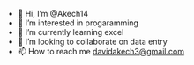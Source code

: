 - 👋 Hi, I’m @Akech14
- 👀 I’m interested in progaramming
- 🌱 I’m currently learning excel
- 💞️ I’m looking to collaborate on data entry
- 📫 How to reach me davidakech3@gmail.com

<!---
Akech14/Akech14 is a ✨ special ✨ repository because its `README.md` (this file) appears on your GitHub profile.
You can click the Preview link to take a look at your changes.
--->

